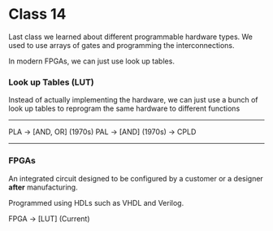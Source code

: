 # Class 14

Last class we learned about different programmable hardware types. We used to use arrays of gates and programming the interconnections.

In modern FPGAs, we can just use look up tables.

### Look up Tables (LUT)

Instead of actually implementing the hardware, we can just use a bunch of look up tables to reprogram the same hardware to different functions

---

PLA -> \[AND, OR] (1970s)
PAL -> \[AND] (1970s)
-> CPLD

---

### FPGAs

An integrated circuit designed to be configured by a customer or a designer **after** manufacturing.

Programmed using HDLs such as VHDL and Verilog.

FPGA -> \[LUT] (Current)
